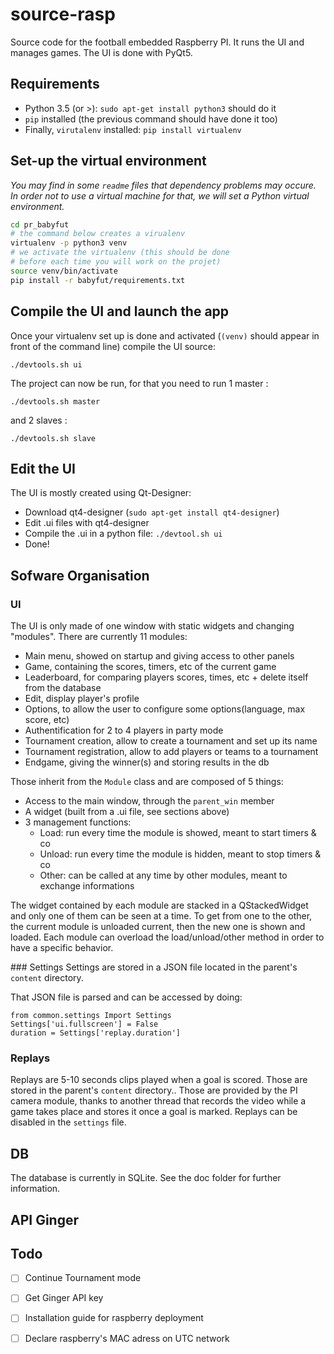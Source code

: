 # source-rasp

Source code for the football embedded Raspberry PI.
It runs the UI and manages games.
The UI is done with PyQt5.

## Requirements
- Python 3.5 (or >): `sudo apt-get install python3` should do it
- `pip` installed (the previous command should have done it too)
- Finally, `virutalenv` installed: `pip install virtualenv`


## Set-up the virtual environment

*You may find in some `readme` files that dependency problems may occure. In order not to use a virtual machine for that, we will set a Python virtual environment.*
```bash
cd pr_babyfut
# the command below creates a virualenv
virtualenv -p python3 venv
# we activate the virtualenv (this should be done
# before each time you will work on the projet)
source venv/bin/activate
pip install -r babyfut/requirements.txt
```

## Compile the UI and launch the app

Once your virtualenv set up is done and activated (`(venv)` should appear in front of the command line) compile the UI source:
```
./devtools.sh ui
```

The project can now be run, for that you need to run 1 master :
```
./devtools.sh master
```
and 2 slaves :

```
./devtools.sh slave
```

## Edit the UI
The UI is mostly created using Qt-Designer:
* Download qt4-designer (`sudo apt-get install qt4-designer`)
* Edit .ui files with qt4-designer
* Compile the .ui in a python file: `./devtool.sh ui`
* Done!


## Sofware Organisation
### UI
The UI is only made of one window with static widgets and changing "modules".
There are currently 11 modules:
* Main menu, showed on startup and giving access to other panels
* Game, containing the scores, timers, etc of the current game
* Leaderboard, for comparing players scores, times, etc + delete itself from the database
* Edit, display player's profile
* Options, to allow the user to configure some options(language, max score, etc)
* Authentification for 2 to 4 players in party mode
* Tournament creation, allow to create a tournament and set up its name
* Tournament registration, allow to add players or teams to a tournament
* Endgame, giving the winner(s) and storing results in the db

Those inherit from the `Module` class and are composed of 5 things:
* Access to the main window, through the `parent_win` member
* A widget (built from a .ui file, see sections above)
* 3 management functions:
  * Load: run every time the module is showed, meant to start timers & co
  * Unload: run every time the module is hidden, meant to stop timers & co
  * Other: can be called at any time by other modules, meant to exchange informations

The widget contained by each module are stacked in a QStackedWidget and only one of them can be seen at a time.
To get from one to the other, the current module is unloaded current, then the new one is shown and loaded.
Each module can overload the load/unload/other method in order to have a specific behavior.


### Settings
Settings are stored in a JSON file located in the parent's `content` directory.

That JSON file is parsed and can be accessed by doing:
```
from common.settings Import Settings
Settings['ui.fullscreen'] = False
duration = Settings['replay.duration']
```

### Replays
Replays are 5-10 seconds clips played when a goal is scored. Those are stored in the parent's `content` directory..
Those are provided by the PI camera module, thanks to another thread that records the video while a game takes place and stores it once a goal is marked. Replays can be disabled in the `settings` file.

## DB
The database is currently in SQLite. See the doc folder for further information.

## API Ginger


## Todo
* [ ] Continue Tournament mode
* [ ] Get Ginger API key
* [ ] Installation guide for raspberry deployment
* [ ] Declare raspberry's MAC adress on UTC network

